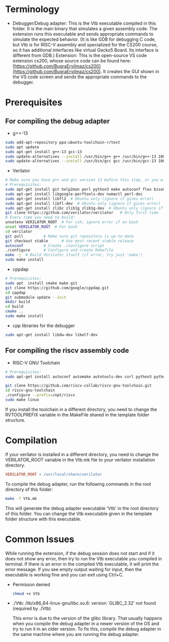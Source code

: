 # Terminology
-  Debugger/Debug adapter: This is the Vtb executable compiled in this folder. It is the main binary that simulates a given assembly code. The extension runs this executable and sends appropriate commands to simulate the expected behavior. (It is like GDB for debugging C code, but Vtb is for RISC-V assembly and specialized for the CS200 course, so it has additional interfaces like virtual Gecko5 Board. Its interface is different from GDB.)
Extension: This is the open-source VS code extension cs200, whose source code can be found here: [https://github.com/BugraEryilmaz/cs200](https://github.com/BugraEryilmaz/cs200). It creates the GUI shown in the VS code screen and sends the appropriate commands to the debugger.

# Prerequisites

## For compiling the debug adapter

-   g++-13

```bash
sudo add-apt-repository ppa:ubuntu-toolchain-r/test
sudo apt update
sudo apt-get install g++-13 gcc-13
sudo update-alternatives --install /usr/bin/g++ g++ /usr/bin/g++-13 100
sudo update-alternatives --install /usr/bin/gcc gcc /usr/bin/gcc-13 100
```

-   Verilator

```bash
# Make sure you have g++ and gcc version 13 before this step, or you will need to install again
# Prerequisites:
sudo apt-get install git help2man perl python3 make autoconf flex bison ccache
sudo apt-get install libgoogle-perftools-dev numactl perl-doc
sudo apt-get install libfl2  # Ubuntu only (ignore if gives error)
sudo apt-get install libfl-dev  # Ubuntu only (ignore if gives error)
sudo apt-get install zlibc zlib1g zlib1g-dev  # Ubuntu only (ignore if gives error)
git clone https://github.com/verilator/verilator   # Only first time
# Every time you need to build:
unsetenv VERILATOR_ROOT  # For csh; ignore error if on bash
unset VERILATOR_ROOT  # For bash
cd verilator
git pull         # Make sure git repository is up-to-date
git checkout stable      # Use most recent stable release
autoconf         # Create ./configure script
./configure      # Configure and create Makefile
make -j  # Build Verilator itself (if error, try just 'make')
sudo make install
```

-   cppdap

```bash
# Prerequisites:
sudo apt  install cmake make git
git clone https://github.com/google/cppdap.git
cd cppdap
git submodule update --init
mkdir build
cd build
cmake ..
sudo make install
```

-   cpp libraries for the debugger

```bash
sudo apt-get install libdw-dev libelf-dev
```

## For compiling the riscv assembly code

-   RISC-V GNU Toolchain

```bash
# Prerequisites:
sudo apt-get install autoconf automake autotools-dev curl python3 python3-pip libmpc-dev libmpfr-dev libgmp-dev gawk build-essential bison flex texinfo gperf libtool patchutils bc zlib1g-dev libexpat-dev ninja-build git cmake libglib2.0-dev libslirp-dev

git clone https://github.com/riscv-collab/riscv-gnu-toolchain.git
cd riscv-gnu-toolchain
./configure --prefix=/opt/riscv
sudo make linux
```

If you install the toolchain in a different directory, you need to change the RVTOOLPREFIX variable in the MakeFile shared in the template folder structure.

# Compilation

If your verilator is installed in a different directory, you need to change the VERILATOR_ROOT variable in the Vtb.mk file to your verilator installation directory.

```makefile
VERILATOR_ROOT = /usr/local/share/verilator
```

To compile the debug adapter, run the following commands in the root directory of this folder:

```bash
make -f Vtb.mk
```

This will generate the debug adapter executable 'Vtb' in the root directory of this folder. You can change the Vtb executable given in the template folder structure with this executable.

# Common Issues

While running the extension, if the debug session does not start and if it does not show any error, then try to run the Vtb executable you compiled in terminal. If there is an error in the compiled Vtb executable, it will print the error message. If you see empty output waiting for input, then the executable is working fine and you can exit using Ctrl+C.

-  Permisson denied
    
    ```bash
    chmod +x Vtb
    ```

-  ./Vtb: /lib/x86_64-linux-gnu/libc.so.6: version `GLIBC_2.32' not found (required by ./Vtb)

    This error is due to the version of the glibc library. That usually happens when you compile the debug adapter in a newer version of the OS and try to run it in an older version. To fix this, compile the debug adapter in the same machine where you are running the debug adapter.
